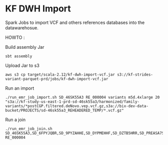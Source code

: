 KF DWH Import
=============

Spark Jobs to import VCF and others references databases into the datawarehosue.

HOWTO :

Build assembly Jar

```
sbt assembly
```

Upload Jar to s3

```
aws s3 cp target/scala-2.12/kf-dwh-import-vcf.jar s3://kf-strides-variant-parquet-prd/jobs/kf-dwh-import-vcf.jar
```

Run an import

```
./run_emr_job_import.sh SD_46SK55A3 RE_000004 variants m5d.4xlarge 20 "s3a://kf-study-us-east-1-prd-sd-46sk55a3/harmonized/family-variants/*postCGP.filtered.deNovo.vep.vcf.gz,s3a://bix-dev-data-bucket/PROJECTS/sd-46sk55a3_REHEADERED_TEMP/*.vcf.gz"
```

Run a join
```
./run_emr_job_join.sh SD_46SK55A3,SD_6FPYJQBR,SD_9PYZAHHE,SD_DYPMEHHF,SD_DZTB5HRR,SD_PREASA7S,SD_R0EPRSGS,SD_YGVA0E1C RE_000004
```

